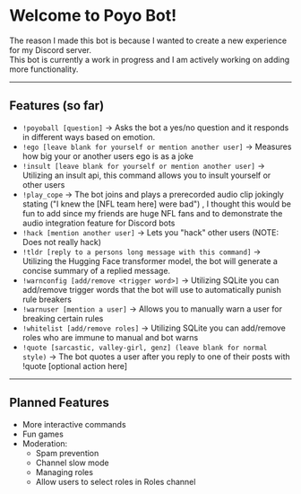 # Welcome to Poyo Bot! 

The reason I made this bot is because I wanted to create a new experience for my Discord server.  
This bot is currently a work in progress and I am actively working on adding more functionality.  

---

## Features (so far)
- `!poyoball [question]` → Asks the bot a yes/no question and it responds in different ways based on emotion.
- `!ego [leave blank for yourself or mention another user]` → Measures how big your or another users ego is as a joke 
- `!insult [leave blank for yourself or mention another user]` → Utilizing an insult api, this command allows you to insult yourself or other users
- `!play_cope` → The bot joins and plays a prerecorded audio clip jokingly stating ("I knew the [NFL team here] were bad") , I thought this would be fun to add since my friends are huge NFL fans and to demonstrate the audio integration feature for Discord bots
- `!hack [mention another user]` → Lets you "hack" other users (NOTE: Does not really hack)
- `!tldr [reply to a persons long message with this command]` → Utilizing the Hugging Face transformer model, the bot will generate a concise summary of a replied message. 
- `!warnconfig [add/remove <trigger word>]` → Utilizing SQLite you can add/remove trigger words that the bot will use to automatically punish rule breakers
- `!warnuser [mention a user]` → Allows you to manually warn a user for breaking certain rules
- `!whitelist [add/remove roles]` → Utilizing SQLite you can add/remove roles who are immune to manual and bot warns
- `!quote [sarcastic, valley-girl, genz] (leave blank for normal style)` → The bot quotes a user after you reply to one of their posts with !quote [optional action here]
---

## Planned Features
- More interactive commands  
- Fun games
- Moderation:
    - Spam prevention
    - Channel slow mode
    - Managing roles
    - Allow users to select roles in Roles channel